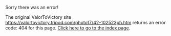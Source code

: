 

Sorry there was an error!

The original ValorToVictory site https://valortovictory.tripod.com/photo17/42-102523ph.htm returns an error code: 404 for this page. [Click here to go to the index page](../index.md).